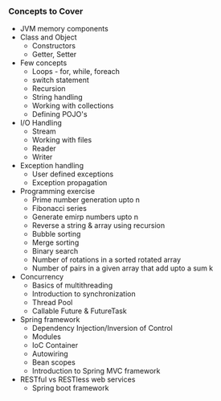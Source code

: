 ### Concepts to Cover
* JVM memory components
* Class and Object
    * Constructors
    * Getter, Setter
* Few concepts
    * Loops - for, while, foreach
    * switch statement
    * Recursion
    * String handling
    * Working with collections
    * Defining POJO's
* I/O Handling
    * Stream
    * Working with files
    * Reader
    * Writer
* Exception handling
    * User defined exceptions
    * Exception propagation
* Programming exercise
    * Prime number generation upto n
    * Fibonacci series
    * Generate emirp numbers upto n
    * Reverse a string & array using recursion
    * Bubble sorting 
    * Merge sorting
    * Binary search
    * Number of rotations in a sorted rotated array
    * Number of pairs in a given array that add upto a sum k
* Concurrency
    * Basics of multithreading
    * Introduction to synchronization
    * Thread Pool
    * Callable Future & FutureTask
* Spring framework
    * Dependency Injection/Inversion of Control
    * Modules
    * IoC Container
    * Autowiring
    * Bean scopes
    * Introduction to Spring MVC framework
* RESTful vs RESTless web services
    * Spring boot framework
